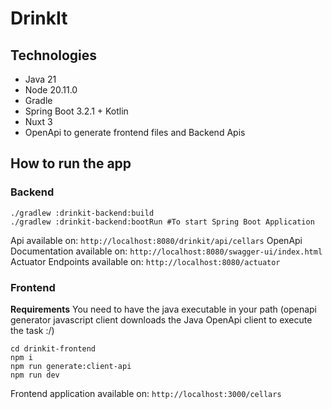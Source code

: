 # DrinkIt

## Technologies

* Java 21
* Node 20.11.0
* Gradle
* Spring Boot 3.2.1 + Kotlin
* Nuxt 3
* OpenApi to generate frontend files and Backend Apis

## How to run the app

### Backend
```
./gradlew :drinkit-backend:build
./gradlew :drinkit-backend:bootRun #To start Spring Boot Application 
```

Api available on: `http://localhost:8080/drinkit/api/cellars`
OpenApi Documentation available on: `http://localhost:8080/swagger-ui/index.html`
Actuator Endpoints available on: `http://localhost:8080/actuator`

### Frontend

**Requirements**
You need to have the java executable in your path (openapi generator javascript client downloads the Java OpenApi client to execute the task :/)


```
cd drinkit-frontend
npm i
npm run generate:client-api
npm run dev
```

Frontend application available on: `http://localhost:3000/cellars`

